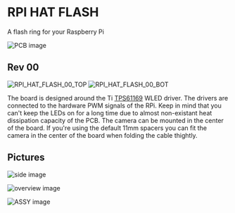 # RPI HAT FLASH
A flash ring for your Raspberry Pi

![PCB image](https://raw.githubusercontent.com/phyx-be/RPI_HAT_FLASH/master/RPI_HAT_FLASH_00/IMG_TOP.jpg)

## Rev 00 

![RPI_HAT_FLASH_00_TOP](https://raw.githubusercontent.com/phyx-be/RPI_HAT_FLASH/master/RPI_HAT_FLASH_00/3D_VIEW_TOP.png)
![RPI_HAT_FLASH_00_BOT](https://raw.githubusercontent.com/phyx-be/RPI_HAT_FLASH/master/RPI_HAT_FLASH_00/3D_VIEW_BOT.png)

The board is designed around the Ti [TPS61169](http://www.ti.com/product/TPS61169) WLED driver. The drivers are connected to the hardware PWM signals of the RPi. Keep in mind that you can't keep the LEDs on for a long time due to almost non-existant heat dissipation capacity of the PCB. The camera can be mounted in the center of the board. If you're using the default 11mm spacers you can fit the camera in the center of the board when folding the cable thightly.

## Pictures

![side image](https://raw.githubusercontent.com/phyx-be/RPI_HAT_FLASH/master/RPI_HAT_FLASH_00/IMG_SIDE.jpg)

![overview image](https://raw.githubusercontent.com/phyx-be/RPI_HAT_FLASH/master/RPI_HAT_FLASH_00/IMG_OVERVIEW.jpg)

![ASSY image](https://raw.githubusercontent.com/phyx-be/RPI_HAT_FLASH/master/RPI_HAT_FLASH_00/IMG_ASSY.jpg)
